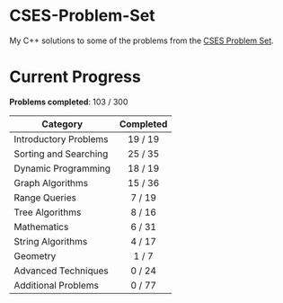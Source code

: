 # CSES-Problem-Set

My C++ solutions to some of the problems from the [CSES Problem Set](https://cses.fi/problemset/).

# Current Progress

**Problems completed**: 103 / 300

| Category              | Completed |
| --------------------- | :-------: |
| Introductory Problems |  19 / 19  |
| Sorting and Searching |  25 / 35  |
| Dynamic Programming   |  18 / 19  |
| Graph Algorithms      |  15 / 36  |
| Range Queries         |  7 / 19   |
| Tree Algorithms       |  8 / 16   |
| Mathematics           |  6 / 31   |
| String Algorithms     |  4 / 17   |
| Geometry              |  1 / 7    |
| Advanced Techniques   |  0 / 24   |
| Additional Problems   |  0 / 77   |
